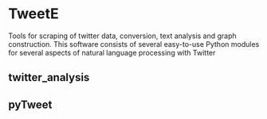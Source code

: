 # TweetE
Tools for scraping of twitter data, conversion, text analysis and graph construction. This software consists of several easy-to-use Python modules for several aspects of natural language processing with Twitter

## twitter_analysis

## pyTweet


